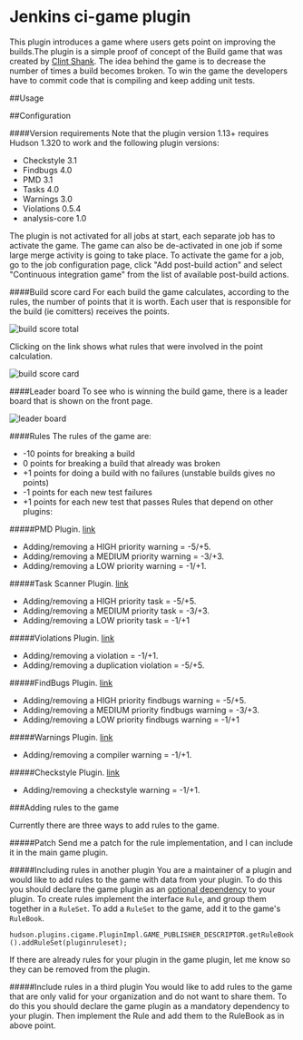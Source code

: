 Jenkins ci-game plugin
==============

This plugin introduces a game where users gets point on improving the builds.The plugin is a simple proof of concept of the Build game that was created by [Clint Shank](http://clintshank.javadevelopersjournal.com/ci_build_game.htm). The idea behind the game is to decrease the number of times a build becomes broken. To win the game the developers have to commit code that is compiling and keep adding unit tests.

##Usage

##Configuration

####Version requirements
Note that the plugin version 1.13+ requires Hudson 1.320 to work and the following plugin versions:
 - Checkstyle 3.1
 - Findbugs 4.0
 - PMD 3.1
 - Tasks 4.0
 - Warnings 3.0
 - Violations 0.5.4
 - analysis-core 1.0

The plugin is not activated for all jobs at start, each separate job has to activate the game. The game can also be de-activated in one job if some large merge activity is going to take place. To activate the game for a job, go to the job configuration page, click "Add post-build action" and select "Continuous integration game" from the list of available post-build actions.

####Build score card
For each build the game calculates, according to the rules, the number of points that it is worth. Each user that is responsible for the build (ie comitters) receives the points.

![build score total](https://wiki.jenkins-ci.org/download/attachments/19070977/summary.png?version=1&modificationDate=1207714737000)

Clicking on the link shows what rules that were involved in the point calculation.

![build score card](https://wiki.jenkins-ci.org/download/attachments/19070977/scorecard.png?version=1&modificationDate=1207715499000)

####Leader board
To see who is winning the build game, there is a leader board that is shown on the front page.

![leader board](https://wiki.jenkins-ci.org/download/attachments/19070977/leaderboard.png?version=1&modificationDate=1207714737000)


####Rules
The rules of the game are:

 - -10 points for breaking a build
 - 0 points for breaking a build that already was broken
 - +1 points for doing a build with no failures (unstable builds gives no points)
 - -1 points for each new test failures
 - +1 points for each new test that passes
Rules that depend on other plugins:

#####PMD Plugin. [link](https://wiki.jenkins-ci.org/display/JENKINS/PMD+Plugin)
 - Adding/removing a HIGH priority warning = -5/+5. 
 - Adding/removing a MEDIUM priority warning = -3/+3. 
 - Adding/removing a LOW priority warning = -1/+1.

#####Task Scanner Plugin. [link](https://wiki.jenkins-ci.org/display/JENKINS/Task+Scanner+Plugin)
 - Adding/removing a HIGH priority task = -5/+5. 
 - Adding/removing a MEDIUM priority task = -3/+3. 
 - Adding/removing a LOW priority task = -1/+1

#####Violations Plugin. [link](https://wiki.jenkins-ci.org/display/JENKINS/Violations+Plugin)
 - Adding/removing a violation = -1/+1. 
 - Adding/removing a duplication violation = -5/+5.

#####FindBugs Plugin. [link](https://wiki.jenkins-ci.org/display/JENKINS/FindBugs+Plugin)
 - Adding/removing a HIGH priority findbugs warning = -5/+5. 
 - Adding/removing a MEDIUM priority findbugs warning = -3/+3. 
 - Adding/removing a LOW priority findbugs warning = -1/+1

#####Warnings Plugin. [link](https://wiki.jenkins-ci.org/display/JENKINS/Warnings+Plugin)
 - Adding/removing a compiler warning = -1/+1.

#####Checkstyle Plugin. [link](https://wiki.jenkins-ci.org/display/JENKINS/Checkstyle+Plugin)
 - Adding/removing a checkstyle warning = -1/+1.


###Adding rules to the game

Currently there are three ways to add rules to the game.

#####Patch
Send me a patch for the rule implementation, and I can include it in the main game plugin.

#####Including rules in another plugin
You are a maintainer of a plugin and would like to add rules to the game with data from your plugin. To do this you should declare the game plugin as an [optional dependency](https://wiki.jenkins-ci.org/display/JENKINS/Dependencies+among+plugins#Dependenciesamongplugins-Optionaldependencies) to your plugin. To create rules implement the interface `Rule`, and group them together in a `RuleSet`. To add a `RuleSet` to the game, add it to the game's `RuleBook`.

`hudson.plugins.cigame.PluginImpl.GAME_PUBLISHER_DESCRIPTOR.getRuleBook().addRuleSet(pluginruleset);`

If there are already rules for your plugin in the game plugin, let me know so they can be removed from the plugin.

#####Include rules in a third plugin
You would like to add rules to the game that are only valid for your organization and do not want to share them. To do this you should declare the game plugin as a mandatory dependency to your plugin. Then implement the Rule and add them to the RuleBook as in above point.
